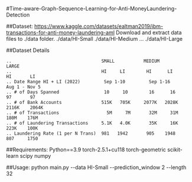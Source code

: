 #Time-aware-Graph-Sequence-Learning-for-Anti-MoneyLaundering-Detection


##Dataset: https://www.kaggle.com/datasets/ealtman2019/ibm-transactions-for-anti-money-laundering-aml
Download and extract data files to ./data folder.
    ./data/HI-Small
    ./data/HI-Medium
    ...
    ./data/HI-Large
    
##Dataset Details
```
..                                  SMALL           MEDIUM           LARGE
..                                  HI     LI        HI      LI       HI       LI
.. Date Range HI + LI (2022)         Sep 1-10         Sep 1-16        Aug 1 - Nov 5
.. # of Days Spanned                 10     10        16      16       97       97
.. # of Bank Accounts               515K   705K     2077K   2028K    2116K    2064K
.. # of Transactions                  5M     7M       32M     31M      180M    176M
.. # of Laundering Transactions     5.1K   4.0K       35K     16K      223K    100K
.. Laundering Rate (1 per N Trans)  981   1942       905    1948       807     1750
```
##Requirements:
Python==3.9
torch-2.5.1+cu118
torch-geometric
scikit-learn
scipy
numpy

##Usage: python main.py --data HI-Small --prediction_window 2 --length 32
